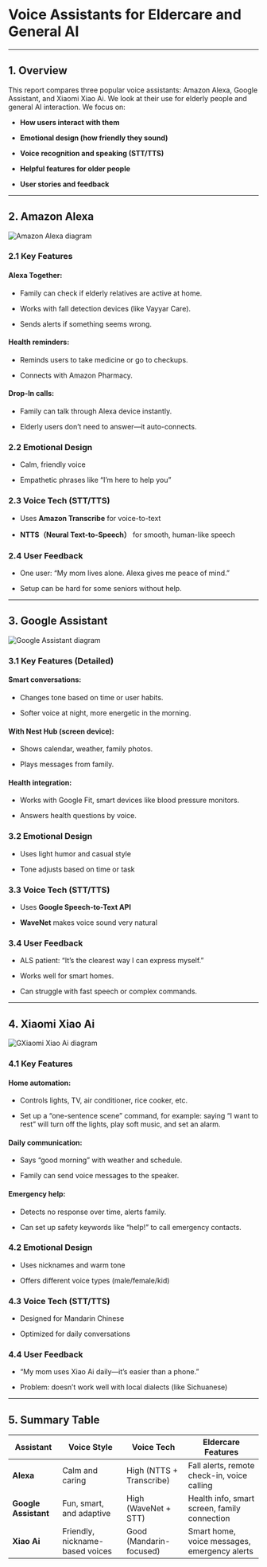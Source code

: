 # Voice Assistants for Eldercare and General AI

---

## 1. Overview
This report compares three popular voice assistants: Amazon Alexa, Google Assistant, and Xiaomi Xiao Ai. We look at their use for elderly people and general AI interaction. We focus on:

- **How users interact with them**  

- **Emotional design (how friendly they sound)**   

- **Voice recognition and speaking (STT/TTS)**  

- **Helpful features for older people**   

- **User stories and feedback**  
---
## 2. Amazon Alexa
![Amazon Alexa diagram](images/Amazon_Alexa.png)
### 2.1 Key Features

#### Alexa Together:

- Family can check if elderly relatives are active at home. 

- Works with fall detection devices (like Vayyar Care). 

- Sends alerts if something seems wrong.  

#### Health reminders:

- Reminds users to take medicine or go to checkups.  

- Connects with Amazon Pharmacy.  

#### Drop-In calls:

- Family can talk through Alexa device instantly. 

- Elderly users don’t need to answer—it auto-connects.

### 2.2 Emotional Design
- Calm, friendly voice

- Empathetic phrases like “I’m here to help you”

### 2.3 Voice Tech (STT/TTS)
- Uses **Amazon Transcribe** for voice-to-text

- **NTTS（Neural Text-to-Speech）** for smooth, human-like speech

### 2.4 User Feedback
- One user: “My mom lives alone. Alexa gives me peace of mind.”

- Setup can be hard for some seniors without help.
---
## 3. Google Assistant
![Google Assistant diagram](images/Google_Assistant.png)

### 3.1 Key Features (Detailed)

#### Smart conversations:

- Changes tone based on time or user habits.

- Softer voice at night, more energetic in the morning.

#### With Nest Hub (screen device):

- Shows calendar, weather, family photos.

- Plays messages from family.

#### Health integration:

- Works with Google Fit, smart devices like blood pressure monitors.

- Answers health questions by voice.

### 3.2 Emotional Design

- Uses light humor and casual style

- Tone adjusts based on time or task

### 3.3 Voice Tech (STT/TTS)

- Uses **Google Speech-to-Text API**

- **WaveNet** makes voice sound very natural

### 3.4 User Feedback

- ALS patient: “It’s the clearest way I can express myself.”

- Works well for smart homes.

- Can struggle with fast speech or complex commands.
---
## 4. Xiaomi Xiao Ai
![GXiaomi Xiao Ai diagram](images/Xiaomi_Xiao_Ai.png)

### 4.1 Key Features 

#### Home automation:

- Controls lights, TV, air conditioner, rice cooker, etc.

- Set up a “one-sentence scene” command, for example: saying “I want to rest” will turn off the lights, play soft music, and set an alarm.

#### Daily communication:

- Says “good morning” with weather and schedule.

- Family can send voice messages to the speaker.

#### Emergency help:

- Detects no response over time, alerts family.

- Can set up safety keywords like “help!” to call emergency contacts.

### 4.2 Emotional Design

- Uses nicknames and warm tone

- Offers different voice types (male/female/kid)

### 4.3 Voice Tech (STT/TTS)

- Designed for Mandarin Chinese

- Optimized for daily conversations

### 4.4 User Feedback

- “My mom uses Xiao Ai daily—it’s easier than a phone.”

- Problem: doesn’t work well with local dialects (like Sichuanese)
---
## 5. Summary Table

| **Assistant**        | **Voice Style**                  | **Voice Tech**              | **Eldercare Features**                             |
|----------------------|----------------------------------|-----------------------------|----------------------------------------------------|
| **Alexa**            | Calm and caring                  | High (NTTS + Transcribe)    | Fall alerts, remote check-in, voice calling        |
| **Google Assistant** | Fun, smart, and adaptive         | High (WaveNet + STT)        | Health info, smart screen, family connection       |
| **Xiao Ai**          | Friendly, nickname-based voices  | Good (Mandarin-focused)     | Smart home, voice messages, emergency alerts       |



